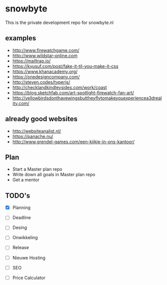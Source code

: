 # snowbyte
This is the private development repo for snowbyte.nl

## examples
- http://www.firewatchgame.com/
- http://www.wildstar-online.com
- https://mailtrap.io/
- https://kyusuf.com/post/fake-it-til-you-make-it-css
- https://www.khanacademy.org/
- https://onedesigncompany.com/
- http://steven.codes/typerjs/
- http://checklandkindleysides.com/work/coast
- https://blog.sketchfab.com/art-spotlight-firewatch-fan-art/
- http://yellowbirdsdonthavewingsbuttheyflytomakeyouexperiencea3dreality.com/

## already good websites
- http://websiteanalist.nl/
- https://panache.nu/
- http://www.grendel-games.com/een-kijkje-in-ons-kantoor/

## Plan
- Start a Master plan repo
- Write down all goals in Master plan repo
- Get a mentor

## TODO's
- [x] Planning
- [ ] Deadline
- [ ] Desing
- [ ] Onwikkeling
- [ ] Release
- [ ] Nieuwe Hosting
- [ ] SEO
- [ ] Price Calculator

